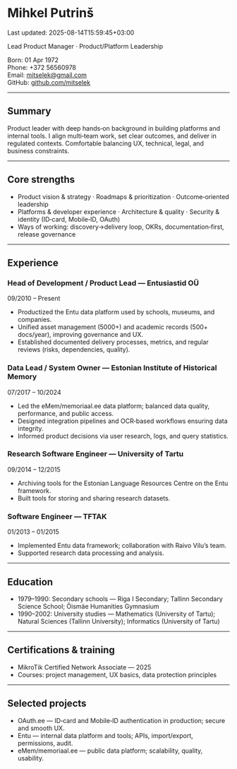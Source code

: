 # Mihkel Putrinš

Last updated: 2025-08-14T15:59:45+03:00

Lead Product Manager · Product/Platform Leadership

Born: 01 Apr 1972  
Phone: +372 56560978  
Email: [mitselek@gmail.com](mailto:mitselek@gmail.com)  
GitHub: [github.com/mitselek](https://github.com/mitselek)

---

## Summary

Product leader with deep hands‑on background in building platforms and internal tools. I align multi‑team work, set clear outcomes, and deliver in regulated contexts. Comfortable balancing UX, technical, legal, and business constraints.

---

## Core strengths

- Product vision & strategy · Roadmaps & prioritization · Outcome‑oriented leadership
- Platforms & developer experience · Architecture & quality · Security & identity (ID‑card, Mobile‑ID, OAuth)
- Ways of working: discovery→delivery loop, OKRs, documentation‑first, release governance

---

## Experience

### Head of Development / Product Lead — Entusiastid OÜ

09/2010 – Present

- Productized the Entu data platform used by schools, museums, and companies.
- Unified asset management (5000+) and academic records (500+ docs/year), improving governance and UX.
- Established documented delivery processes, metrics, and regular reviews (risks, dependencies, quality).

### Data Lead / System Owner — Estonian Institute of Historical Memory

07/2017 – 10/2024

- Led the eMem/memoriaal.ee data platform; balanced data quality, performance, and public access.
- Designed integration pipelines and OCR‑based workflows ensuring data integrity.
- Informed product decisions via user research, logs, and query statistics.

### Research Software Engineer — University of Tartu

09/2014 – 12/2015

- Archiving tools for the Estonian Language Resources Centre on the Entu framework.
- Built tools for storing and sharing research datasets.

### Software Engineer — TFTAK

01/2013 – 01/2015

- Implemented Entu data framework; collaboration with Raivo Vilu’s team.
- Supported research data processing and analysis.

---

## Education

- 1979–1990: Secondary schools — Riga I Secondary; Tallinn Secondary Science School; Õismäe Humanities Gymnasium
- 1990–2002: University studies — Mathematics (University of Tartu); Natural Sciences (Tallinn University); Informatics (University of Tartu)

---

## Certifications & training

- MikroTik Certified Network Associate — 2025
- Courses: project management, UX basics, data protection principles

---

## Selected projects

- OAuth.ee — ID‑card and Mobile‑ID authentication in production; secure and smooth UX.
- Entu — internal data platform and tools; APIs, import/export, permissions, audit.
- eMem/memoriaal.ee — public data platform; scalability, quality, usability.
